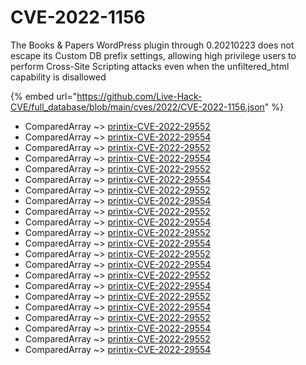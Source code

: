 # CVE-2022-1156

The Books & Papers WordPress plugin through 0.20210223 does not escape its Custom DB prefix settings, allowing high privilege users to perform Cross-Site Scripting attacks even when the unfiltered_html capability is disallowed

{% embed url="https://github.com/Live-Hack-CVE/full_database/blob/main/cves/2022/CVE-2022-1156.json" %}


* ComparedArray ~> [printix-CVE-2022-29552](https://www.alice-snow.ru/2022/database/cve-2022-1156/printix-cve-2022-29552-comparedarray)
* ComparedArray ~> [printix-CVE-2022-29554](https://www.alice-snow.ru/2022/database/cve-2022-1156/printix-cve-2022-29554-comparedarray)
* ComparedArray ~> [printix-CVE-2022-29552](https://www.alice-snow.ru/2022/database/cve-2022-1156/printix-cve-2022-29552-comparedarray)
* ComparedArray ~> [printix-CVE-2022-29554](https://www.alice-snow.ru/2022/database/cve-2022-1156/printix-cve-2022-29554-comparedarray)
* ComparedArray ~> [printix-CVE-2022-29552](https://www.alice-snow.ru/2022/database/cve-2022-1156/printix-cve-2022-29552-comparedarray)
* ComparedArray ~> [printix-CVE-2022-29554](https://www.alice-snow.ru/2022/database/cve-2022-1156/printix-cve-2022-29554-comparedarray)
* ComparedArray ~> [printix-CVE-2022-29552](https://www.alice-snow.ru/2022/database/cve-2022-1156/printix-cve-2022-29552-comparedarray)
* ComparedArray ~> [printix-CVE-2022-29554](https://www.alice-snow.ru/2022/database/cve-2022-1156/printix-cve-2022-29554-comparedarray)
* ComparedArray ~> [printix-CVE-2022-29552](https://www.alice-snow.ru/2022/database/cve-2022-1156/printix-cve-2022-29552-comparedarray)
* ComparedArray ~> [printix-CVE-2022-29554](https://www.alice-snow.ru/2022/database/cve-2022-1156/printix-cve-2022-29554-comparedarray)
* ComparedArray ~> [printix-CVE-2022-29552](https://www.alice-snow.ru/2022/database/cve-2022-1156/printix-cve-2022-29552-comparedarray)
* ComparedArray ~> [printix-CVE-2022-29554](https://www.alice-snow.ru/2022/database/cve-2022-1156/printix-cve-2022-29554-comparedarray)
* ComparedArray ~> [printix-CVE-2022-29552](https://www.alice-snow.ru/2022/database/cve-2022-1156/printix-cve-2022-29552-comparedarray)
* ComparedArray ~> [printix-CVE-2022-29554](https://www.alice-snow.ru/2022/database/cve-2022-1156/printix-cve-2022-29554-comparedarray)
* ComparedArray ~> [printix-CVE-2022-29552](https://www.alice-snow.ru/2022/database/cve-2022-1156/printix-cve-2022-29552-comparedarray)
* ComparedArray ~> [printix-CVE-2022-29554](https://www.alice-snow.ru/2022/database/cve-2022-1156/printix-cve-2022-29554-comparedarray)
* ComparedArray ~> [printix-CVE-2022-29552](https://www.alice-snow.ru/2022/database/cve-2022-1156/printix-cve-2022-29552-comparedarray)
* ComparedArray ~> [printix-CVE-2022-29554](https://www.alice-snow.ru/2022/database/cve-2022-1156/printix-cve-2022-29554-comparedarray)
* ComparedArray ~> [printix-CVE-2022-29552](https://www.alice-snow.ru/2022/database/cve-2022-1156/printix-cve-2022-29552-comparedarray)
* ComparedArray ~> [printix-CVE-2022-29554](https://www.alice-snow.ru/2022/database/cve-2022-1156/printix-cve-2022-29554-comparedarray)
* ComparedArray ~> [printix-CVE-2022-29552](https://www.alice-snow.ru/2022/database/cve-2022-1156/printix-cve-2022-29552-comparedarray)
* ComparedArray ~> [printix-CVE-2022-29554](https://www.alice-snow.ru/2022/database/cve-2022-1156/printix-cve-2022-29554-comparedarray)
